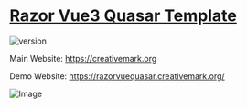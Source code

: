 # [Razor Vue3 Quasar Template](https://razorvue.creativemark.org/)

![version](https://img.shields.io/badge/version-1.0.0-blue.svg)

Main Website: https://creativemark.org

Demo Website: https://razorvuequasar.creativemark.org/

![Image](https://creativemark.org/img/razorvuequasar.png)
